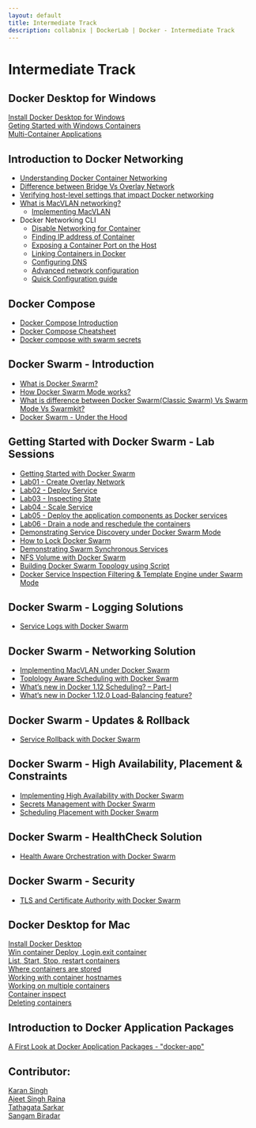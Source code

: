 ```yaml
---
layout: default
title: Intermediate Track
description: collabnix | DockerLab | Docker - Intermediate Track
---
```



# Intermediate Track

## Docker Desktop for Windows

[Install Docker Desktop for Windows](./docker-desktop-for-windows/lab01-getting-started.md)<br>
[Geting Started with Windows Containers](./docker-desktop-for-windows/lab02-switching-to-windows-container.md)<br>
[Multi-Container Applications](./docker-desktop-for-windows/lab03-multicontainerapp.md)


## Introduction to Docker Networking

- [Understanding Docker Container Networking](./dockercontainernetworking.md)
- [Difference between Bridge Vs Overlay Network](./DiffBridgeVsOverlay.md)
- [Verifying host-level settings that impact Docker networking](./networking/host-settings.md)
- [What is MacVLAN networking?](./macvlan.md)
   - [Implementing MacVLAN](./beginners/macvlan-010.md)
- Docker Networking CLI
  - [Disable Networking for Container](./networking/disableNetworkingToContainer.md)
  - [Finding IP address of Container](./networking/FindingIPaddressofContainer.md)
  - [Exposing a Container Port on the Host](./networking/ExposingContainerPort.md)
  - [Linking Containers in Docker](./networking/LinkingContainersinDocker.md)
  - [Configuring DNS](./networking/Configuring_DNS.md)
  - [Advanced network configuration](./networking/Advanced_network_configuration.md)
  - [Quick Configuration guide](./networking/Quick_configuration_guide.md)<br>
  
## Docker Compose

- [Docker Compose Introduction](./docker-compose/README.md)<br>
- [Docker Compose Cheatsheet](./docker-compose/compose-cheatsheet.md)<br>
- [Docker compose with swarm secrets]()<br>

## Docker Swarm - Introduction

- [What is Docker Swarm?](./swarm/what-is-docker-swarm.md)
- [How Docker Swarm Mode works?](./swarm/how-docker-swarm-mode-works.md)
- [What is difference between Docker Swarm(Classic Swarm) Vs Swarm Mode Vs Swarmkit?](./swarm/difference-between-docker-swarm-vs-swarm-mode-vs-swarmkit.md)
- [Docker Swarm - Under the Hood](http://collabnix.com/docker-1-12-swarm-mode-under-the-hood/)

## Getting Started with Docker Swarm - Lab Sessions

- [Getting Started with Docker Swarm](./swarm/README.md)
- [Lab01 - Create Overlay Network](./swarm/lab01-creating-overlay-network.md)
- [Lab02 - Deploy Service](./swarm/lab02-deploy-services.md)
- [Lab03 - Inspecting State](./swarm/lab03-inspecting-state.md)
- [Lab04 - Scale Service](./swarm/lab04-scale-services.md)
- [Lab05 - Deploy the application components as Docker services](./swarm/lab05-deploy-application-components-as-docker-services.md)
- [Lab06 - Drain a node and reschedule the containers](./swarm/lab06-drain-a-node-and-reschedule-the-containers.md)
- [Demonstrating Service Discovery under Docker Swarm Mode](http://collabnix.com/how-service-discovery-works-under-docker-1-12/)
- [How to Lock Docker Swarm]()
- [Demonstrating Swarm Synchronous Services]()
- [NFS Volume with Docker Swarm]()
- [ Building Docker Swarm Topology using Script ]()
- [Docker Service Inspection Filtering & Template Engine under Swarm Mode](http://collabnix.com/understanding-swarm-mode-filtering/)


## Docker Swarm - Logging Solutions

- [Service Logs with Docker Swarm]()

## Docker Swarm - Networking Solution


- [Implementing MacVLAN under Docker Swarm](https://collabnix.com/docker-17-06-swarm-mode-now-with-macvlan-support/)
- [Toplology Aware Scheduling with Docker Swarm](https://collabnix.com/demonstrating-topology-aware-scheduling-under-docker-17-05-swarm-mode/)
- [What’s new in Docker 1.12 Scheduling? – Part-I](http://collabnix.com/whats-new-in-docker-1-12-scheduling-part-i/)
- [What’s new in Docker 1.12.0 Load-Balancing feature?](http://collabnix.com/whats-new-in-docker-1-12-0-load-balancing/)

## Docker Swarm - Updates & Rollback


- [Service Rollback with Docker Swarm]()


## Docker Swarm - High Availability, Placement & Constraints

- [Implementing High Availability with Docker Swarm]()
- [Secrets Management with Docker Swarm]()
- [Scheduling Placement with Docker Swarm]()

## Docker Swarm - HealthCheck Solution

- [Health Aware Orchestration with Docker Swarm]()


## Docker Swarm - Security


- [TLS and Certificate Authority with Docker Swarm]()



## Docker Desktop for Mac

[Install Docker Desktop]()<br>
[Win container Deploy ,Login,exit container]()<br>
[List, Start, Stop, restart containers]()<br>
[Where containers are stored]()<br>
[Working with container hostnames]()<br>
[Working on multiple containers]()<br>
[Container inspect]()<br>
[Deleting containers]()<br>

## Introduction to Docker Application Packages

[A First Look at Docker Application Packages - "docker-app" ](./docker-app/introduction.md)


## Contributor:

[Karan Singh](karangandhi0007@gmail.com)<br>
[Ajeet Singh Raina](ajeetraina@gmail.com)<br>
[Tathagata Sarkar](amitatha82@yahoo.com)<br>
[Sangam Biradar](https://www.linkedin.com/in/sangambiradar14/)
